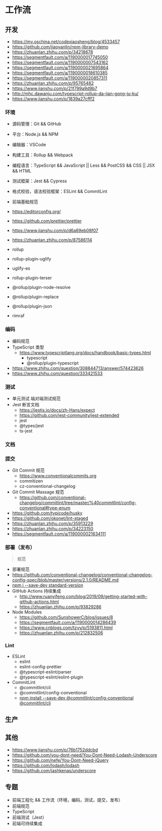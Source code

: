 # 工作流

## 开发

- https://my.oschina.net/codexiaosheng/blog/4533457
- https://github.com/jiaoyanlin/npm-library-demo
- https://zhuanlan.zhihu.com/p/34218678
- https://segmentfault.com/a/1190000017745050
- https://segmentfault.com/a/1190000007543162
- https://segmentfault.com/a/1190000021695864
- https://segmentfault.com/a/1190000018610385
- https://segmentfault.com/a/1190000020857311
- https://zhuanlan.zhihu.com/p/95765482
- https://www.jianshu.com/p/21f799a9d9b7
- http://mhc.dawanju.com/typescript-rollup-da-jian-gong-ju-ku/
- https://www.jianshu.com/p/1839a27cfff2

### 环境

- 源码管理：Git && GitHub
- 平台：Node.js && NPM
- 编辑器：VSCode
- 构建工具：Rollup  && Webpack
- 编程语言：TypeScript && JavaScript || Less && PostCSS && CSS || JSX && HTML
- 测试框架：Jest && Cypress
- 格式校验，语法校验框架：ESLint && CommitLint

- 前端基础规范
- https://editorconfig.org/
- https://github.com/prettier/prettier
- https://www.jianshu.com/p/d6a69eb08f07
- https://zhuanlan.zhihu.com/p/87586114
- rollup
- rollup-plugin-uglify
- uglify-es
- rollup-plugin-terser
- @rollup/plugin-node-resolve
- @rollup/plugin-replace
- @rollup/plugin-json
- rimraf


### 编码

- 编码规范
- TypeScript 类型
  - https://www.typescriptlang.org/docs/handbook/basic-types.html
    - typescript
    - @rollup/plugin-typescript
- https://www.zhihu.com/question/308844713/answer/574423626
- https://www.zhihu.com/question/333421533


### 测试

- 单元测试 端对端测试规范
- Jest 断言文档
  - https://jestjs.io/docs/zh-Hans/expect
  - https://github.com/jest-community/jest-extended
  - jest
  - @types/jest
  - ts-jest


### 文档


### 提交

- Git Commit 规范
  - https://www.conventionalcommits.org
  - commitizen
  - cz-conventional-changelog
- Git Commit Massage 规范
  - https://github.com/conventional-changelog/commitlint/tree/master/%40commitlint/config-conventional#type-enum
- https://github.com/typicode/husky
- https://github.com/okonet/lint-staged
- https://zhuanlan.zhihu.com/p/35913229
- https://zhuanlan.zhihu.com/p/34223150
- https://segmentfault.com/a/1190000021634111


### 部署（发布）

> 规范

- 部署规范
- https://github.com/conventional-changelog/conventional-changelog-config-spec/blob/master/versions/2.1.0/README.md
- [npm i --save-dev standard-version](https://github.com/conventional-changelog/standard-version)
- GitHub Actions 持续集成
  - http://www.ruanyifeng.com/blog/2019/09/getting-started-with-github-actions.html
  - https://zhuanlan.zhihu.com/p/93829286
- Node Modules
  - https://github.com/SunshowerC/blog/issues/8
  - https://segmentfault.com/a/1190000014286439
  - https://www.cnblogs.com/tzyy/p/5193811.html
  - https://zhuanlan.zhihu.com/p/212832506

### Lint

- ESLint
  - eslint
  - eslint-config-prettier
  - @typescript-eslint/parser
  - @typescript-eslint/eslint-plugin
- CommitLint
  - @commitlint/cli
  - @commitlint/config-conventional
  - [npm install --save-dev @commitlint/config-conventional @commitlint/cli](https://github.com/conventional-changelog/commitlint)


## 生产


## 其他

- https://www.jianshu.com/p/76b1752ddcbd
- https://github.com/you-dont-need/You-Dont-Need-Lodash-Underscore
- https://github.com/nefe/You-Dont-Need-jQuery
- https://github.com/lodash/lodash
- https://github.com/jashkenas/underscore


## 专题

- 前端工程化 && 工作流（环境，编码，测试，提交，发布）
- 前端规范
- TypeScript
- 前端测试（Jest）
- 前端可持续集成
